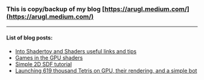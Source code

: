 ### This is copy/backup of my blog [https://arugl.medium.com/](https://arugl.medium.com/)
___

#### List of blog posts:

- [Into Shadertoy and Shaders useful links and tips](Into_Shadertoy_and_Shaders_useful_links_and_tips/README.md)
- [Games in the GPU shaders](Games_in_the_GPU_shaders/README.md)
- [Simple 2D SDF tutorial](https://github.com/danilw/danilw.github.io/tree/master/blog/simple_SDF_tutorial/README.md)
- [Launching 619 thousand Tetris on GPU, their rendering, and a simple bot](Launching_619_thousand_Tetris_on_GPU/README.md)
